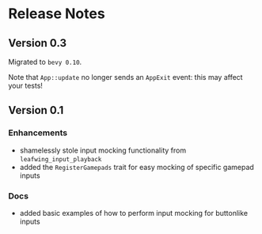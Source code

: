 # Release Notes

## Version 0.3

Migrated to `bevy 0.10`.

Note that `App::update` no longer sends an `AppExit` event: this may affect your tests!

## Version 0.1

### Enhancements

- shamelessly stole input mocking functionality from `leafwing_input_playback`
- added the `RegisterGamepads` trait for easy mocking of specific gamepad inputs

### Docs

- added basic examples of how to perform input mocking for buttonlike inputs
